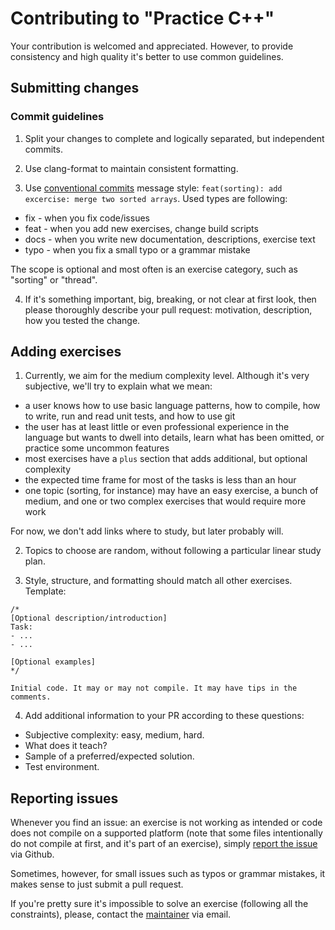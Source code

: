 # Contributing to "Practice C++"

Your contribution is welcomed and appreciated. However, to provide consistency and high quality it's better to use common guidelines.

## Submitting changes

### Commit guidelines
1. Split your changes to complete and logically separated, but independent commits.

2. Use clang-format to maintain consistent formatting.

3. Use [conventional commits](https://www.conventionalcommits.org/en/v1.0.0-beta.4/) message style: `feat(sorting): add excercise: merge two sorted arrays`.
Used types are following:
- fix - when you fix code/issues
- feat - when you add new exercises, change build scripts
- docs - when you write new documentation, descriptions, exercise text
- typo - when you fix a small typo or a grammar mistake

The scope is optional and most often is an exercise category, such as "sorting" or "thread".

4. If it's something important, big, breaking, or not clear at first look, then please thoroughly describe your pull request: motivation, description, how you tested the change.

## Adding exercises
1. Currently, we aim for the medium complexity level. Although it's very subjective, we'll try to explain what we mean:
- a user knows how to use basic language patterns, how to compile, how to write, run and read unit tests, and how to use git
- the user has at least little or even professional experience in the language but wants to dwell into details, learn what has been omitted, or practice some uncommon features
- most exercises have a `plus` section that adds additional, but optional complexity
- the expected time frame for most of the tasks is less than an hour
- one topic (sorting, for instance) may have an easy exercise, a bunch of medium, and one or two complex exercises that would require more work

For now, we don't add links where to study, but later probably will.

2. Topics to choose are random, without following a particular linear study plan.

3. Style, structure, and formatting should match all other exercises. Template:
```
/*
[Optional description/introduction]
Task:
- ...
- ...

[Optional examples]
*/

Initial code. It may or may not compile. It may have tips in the comments.
```

4. Add additional information to your PR according to these questions:
- Subjective complexity: easy, medium, hard.
- What does it teach?
- Sample of a preferred/expected solution.
- Test environment.

## Reporting issues
Whenever you find an issue: an exercise is not working as intended or code does not compile on a supported platform (note that some files intentionally do not compile at first, and it's part of an exercise), simply [report the issue](https://github.com/practicode-org/practice-cpp/issues/new) via Github.

Sometimes, however, for small issues such as typos or grammar mistakes, it makes sense to just submit a pull request.

If you're pretty sure it's impossible to solve an exercise (following all the constraints), please, contact the [maintainer](email://yukigaru@gmail.com) via email.
